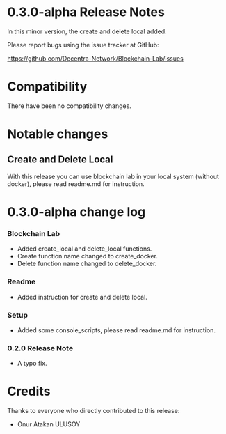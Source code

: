 # 0.3.0-alpha Release Notes

In this minor version, the create and delete local added.

Please report bugs using the issue tracker at GitHub:

<https://github.com/Decentra-Network/Blockchain-Lab/issues>

# Compatibility

There have been no compatibility changes.

# Notable changes

## Create and Delete Local

With this release you can use blockchain lab in your
local system (without docker), please read readme.md for instruction.

# 0.3.0-alpha change log

### Blockchain Lab

- Added create_local and delete_local functions.
- Create function name changed to create_docker.
- Delete function name changed to delete_docker.

### Readme

- Added instruction for create and delete local.

### Setup

- Added some console_scripts, please read readme.md for instruction.

### 0.2.0 Release Note

- A typo fix.

# Credits

Thanks to everyone who directly contributed to this release:

- Onur Atakan ULUSOY
